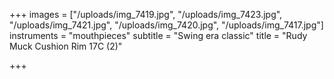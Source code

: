 +++
images = ["/uploads/img_7419.jpg", "/uploads/img_7423.jpg", "/uploads/img_7421.jpg", "/uploads/img_7420.jpg", "/uploads/img_7417.jpg"]
instruments = "mouthpieces"
subtitle = "Swing era classic"
title = "Rudy Muck Cushion Rim 17C  (2)"

+++
